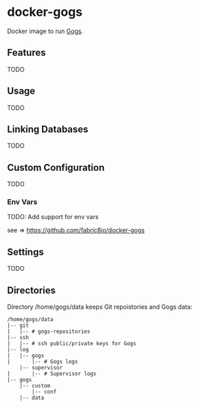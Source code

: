 # docker-gogs

Docker image to run [Gogs](http://gogs.io).

## Features

TODO

## Usage

TODO

## Linking Databases

TODO

## Custom Configuration

TODO

### Env Vars

TODO: Add support for env vars

see => https://github.com/fabric8io/docker-gogs

## Settings

TODO

## Directories

Directory /home/gogs/data keeps Git repoistories and Gogs data:

```
/home/gogs/data
|-- git
|   |-- # gogs-repositories
|-- ssh
|   |-- # ssh public/private keys for Gogs
|-- log
|   |-- gogs
|       |-- # Gogs logs
    |-- supervisor
|       |-- # Supervisor logs
|-- gogs
    |-- custom
        |-- conf
    |-- data
```

